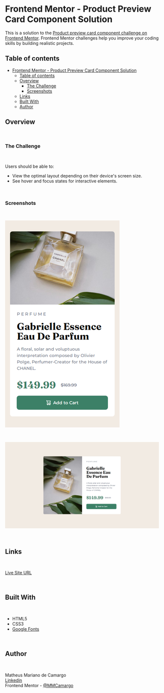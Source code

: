 # Frontend Mentor - Product Preview Card Component Solution

This is a solution to the [Product preview card component challenge on Frontend Mentor](https://www.frontendmentor.io/challenges/product-preview-card-component-GO7UmttRfa). Frontend Mentor challenges help you improve your coding skills by building realistic projects.

## Table of contents

-   [Frontend Mentor - Product Preview Card Component Solution](#frontend-mentor---product-preview-card-component-solution)
    -   [Table of contents](#table-of-contents)
    -   [Overview](#overview)
        -   [The Challenge](#the-challenge)
        -   [Screenshots](#screenshots)
    -   [Links](#links)
    -   [Built With](#built-with)
    -   [Author](#author)

## Overview

<br>

### The Challenge

<br>

Users should be able to:

-   View the optimal layout depending on their device's screen size.
-   See hover and focus states for interactive elements.

<br>

### Screenshots

<br>

![Mobile](./public/assets/images/mobile.png)

<br>

![Desktop](./public/assets/images/desktop.png)

<br>

## Links

<br>

[Live Site URL](mmc-product-preview-card-component.vercel.app)

<br>

## Built With

<br>

-   HTML5
-   CSS3
-   [Google Fonts](https://fonts.google.com/)

<br>

## Author

<br>

Matheus Mariano de Camargo <br>
[Linkedin](https://www.linkedin.com/in/matheus-mariano-de-camargo-667488244/) <br>
Frontend Mentor - [@MMCamargo](https://www.frontendmentor.io/profile/MMCamargo)
